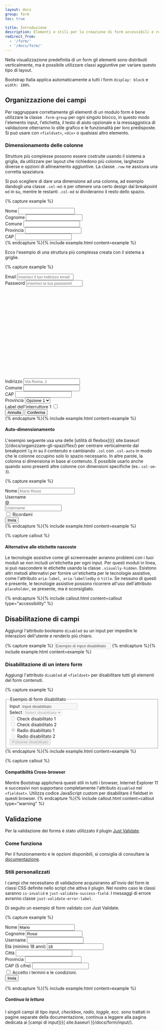 ```yaml
---
layout: docs
group: form
toc: true

title: Introduzione
description: Elementi e stili per la creazione di form accessibili e responsivi.
redirect_from:
  - '/form/'
  - '/docs/form/'
---
```


Nella visualizzazione predefinita di un form gli elementi sono distribuiti verticalmente, ma è possibile utilizzare classi aggiuntive per variare questo tipo di layout.

Bootstrap Italia applica automaticamente a tutti i form `display: block` e `width: 100%`.

## Organizzazione dei campi

Per raggruppare correttamente gli elementi di un modulo form è bene utilizzare la classe `.form-group` per ogni singolo blocco, in questo modo l'elemento input, l'etichetta, il testo di aiuto opzionale e la messaggistica di validazione otterranno lo stile grafico e le funzionalità per loro predisposte. Si può usare con `<fieldset>`, `<div>` o qualsiasi altro elemento.

### Dimensionamento delle colonne

Strutture più complesse possono essere costruite usando il sistema a griglia, da utilizzare per layout che richiedono più colonne, larghezze diverse e opzioni di allineamento aggiuntive. La classe `.row` ne assicura una corretta spaziatura.

Si può scegliere di dare una dimensione ad una colonna, ad esempio dandogli una classe `.col-md-6` per ottenere una certo design dal breakpoint `md` in su, mentre le restanti `.col-md` si divideranno il resto dello spazio.

{% capture example %}

<div>
  <div class="row">
    <div class="form-group col-md-6">
      <label for="formNome">Nome</label>
      <input type="text" class="form-control" id="formNome">
    </div>
    <div class="form-group col-md-6">
      <label for="formCognome">Cognome</label>
      <input type="text" class="form-control" id="formCognome">
    </div>
  </div>
  <div class="row">
    <div class="form-group col-md-6">
      <label for="Comune">Comune</label>
      <input type="text" class="form-control" id="Comune">
    </div>
    <div class="form-group col-md">
      <label for="Provincia">Provincia</label>
      <input type="text" class="form-control" id="Provincia">
    </div>
    <div class="form-group col-md">
      <label for="CAP">CAP</label>
      <input type="text" class="form-control" id="CAP">
    </div>
  </div>
</div>
{% endcapture %}{% include example.html content=example %}

Ecco l'esempio di una struttura più complessa creata con il sistema a griglie.

{% capture example %}

<div>
  <div class="row">
    <div class="form-group col-md-6">
      <label for="inputEmail4">Email</label>
      <input type="email" class="form-control" id="inputEmail4" placeholder="inserisci il tuo indirizzo email">
    </div>
    <div class="form-group col-md-6">
      <label for="exampleInputPassword">Password</label>
      <input type="password" data-bs-input class="form-control input-password" id="exampleInputPassword" placeholder="inserisci la tua password">
      <span class="password-icon" aria-hidden="true">
        <svg class="password-icon-visible icon icon-sm"><use href="{{ site.baseurl }}/dist/svg/sprites.svg#it-password-visible"></use></svg>
        <svg class="password-icon-invisible icon icon-sm d-none"><use href="{{ site.baseurl }}/dist/svg/sprites.svg#it-password-invisible"></use></svg>
      </span>
    </div>
  </div>
  <div class="row">
    <div class="form-group col">
      <label for="inputAddress">Indirizzo</label>
      <input type="text" class="form-control" id="inputAddress" placeholder="Via Roma, 1">
    </div>
  </div>
  <div class="row">
    <div class="form-group col-md-6">
      <label for="inputCity">Comune</label>
      <input type="text" class="form-control" id="inputCity">
    </div>
    <div class="form-group col-md-2">
      <label for="inputCAP">CAP</label>
      <input type="text" class="form-control" id="inputCAP">
    </div>
    <div class="form-group col-md-4">
      <div class="select-wrapper">
        <label for="selectID">Provincia</label>
        <select id="selectID">
          <option value="Value 1">Opzione 1</option>
          <option value="Value 2">Opzione 2</option>
          <option value="Value 3">Opzione 3</option>
          <option value="Value 4">Opzione 4</option>
          <option value="Value 5">Opzione 5</option>
        </select>
      </div>
    </div>
  </div>
  <div class="row">
    <div class="form-group col-md-6">
      <div class="toggles">
        <label for="toggleEsempio1a">
          Label dell'interruttore 1
          <input type="checkbox" id="toggleEsempio1a">
          <span class="lever"></span>
        </label>
      </div>
    </div>
  </div>
  <div class="row mt-4">
    <div class="form-group col text-center">
      <button type="button" class="btn btn-outline-primary">Annulla</button>
      <button type="submit" class="btn btn-primary">Conferma</button>
    </div>
  </div>
</div>
{% endcapture %}{% include example.html content=example %}

#### Auto-dimensionamento

L'esempio seguente usa una delle [utilità di flexbox]({{ site.baseurl }}/docs/organizzare-gli-spazi/flex/) per centrare verticalmente dal breakpoint `lg` in su il contenuto e cambiando `.col` con `.col-auto` in modo che le colonne occupino solo lo spazio necessario. In altre parole, la colonna si dimensiona in base al contenuto. È possibile usarlo anche quando sono presenti altre colonne con dimensioni specifiche (es.: `col-sm-3`).

{% capture example %}

<div class="row align-items-center">
  <div class="col-12 col-md-6 col-lg-auto mb-3">
    <label class="visually-hidden" for="inlineFormInput">Nome</label>
    <input type="text" class="form-control" id="inlineFormInput" placeholder="Mario Rossi">
  </div>
  <div class="col-12 col-md-6 col-lg-auto mb-3">
    <label class="visually-hidden" for="inlineFormInputGroup">Username</label>
    <div class="input-group">
      <div class="input-group-prepend">
        <div class="input-group-text">@</div>
      </div>
      <input type="text" class="form-control" id="inlineFormInputGroup" placeholder="Username">
    </div>
  </div>
  <div class="col-6 col-md-3 offset-md-6 offset-lg-0 col-lg-auto">
    <div class="form-check m-0">
      <input class="form-check-input" type="checkbox" id="autoSizingCheck">
      <label class="form-check-label" for="autoSizingCheck">
        Ricordami
      </label>
    </div>
  </div>
  <div class="col-6 col-md-3 col-lg-auto d-flex justify-content-end">
    <button type="submit" class="btn btn-primary">Invia</button>
  </div>
</div>
{% endcapture %}{% include example.html content=example %}

{% capture callout %}

#### Alternative alle etichette nascoste

Le tecnologie assistive come gli screenreader avranno problemi con i tuoi moduli se non includi un'etichetta per ogni input. Per questi moduli in linea, si può nascondere le etichette usando la classe `.visually-hidden`. Esistono altri metodi alternativi per fornire un'etichetta per le tecnologie assistive, come l'attributo `aria-label`,` aria-labelledby` o `title`. Se nessuno di questi è presente, le tecnologie assistive possono ricorrere all'uso dell'attributo `placeholder`, se presente, ma è sconsigliato.

{% endcapture %}{% include callout.html content=callout type="accessibility" %}

## Disabilitazione di campi

Aggiungi l'attributo booleano `disabled` su un input per impedire le interazioni dell'utente e renderlo più chiaro.

{% capture example %}
<input class="form-control" id="disabledInput" type="text" value="Esempio di input disabilitato" aria-label="Label" disabled>
{% endcapture %}{% include example.html content=example %}

### Disabilitazione di un intero form

Aggiungi l'attributo `disabled` al `<fieldset>` per disabilitare tutti gli elementi del form contenuti.

{% capture example %}

<div>
  <fieldset disabled aria-label="Form disabilitato">
    <legend class="mb-4">Esempio di form disabilitato</legend>
      <div class="row mt-4">
        <div class="col-12 col-md-6">
          <div class="form-group">
            <label for="disabledFieldsetInput">Input </label>
            <input type="text" id="disabledFieldsetInput" class="form-control" value="Input disabilitato">
          </div>
        </div>
        <div class="col-12 col-md-6">
          <div class="form-group">
            <div class="select-wrapper">
              <label for="disabledFieldsetSelect">Select</label>
              <select id="disabledFieldsetSelect">
                <option value="Value 1">Select disabilitata</option>
                <option value="Value 2">Opzione 2</option>
                <option value="Value 3">Opzione 3</option>
                <option value="Value 4">Opzione 4</option>
                <option value="Value 5">Opzione 5</option>
              </select>
            </div>
          </div>
        </div>
      </div>
      <div class="row mb-4">
        <div class="col-12 col-md-6">
          <div class="form-check mb-3">
            <input class="form-check-input" type="checkbox" id="disabledFieldsetCheck1">
            <label class="form-check-label" for="disabledFieldsetCheck1">
              Check disabilitato 1
            </label>
          </div>
          <div class="form-check">
            <input class="form-check-input" type="checkbox" id="disabledFieldsetCheck2">
            <label class="form-check-label" for="disabledFieldsetCheck2">
              Check disabilitato 2
            </label>
          </div>
        </div>
        <div class="col-12 col-md-6">
          <div class="form-check">
            <input name="gruppo1" type="radio" id="disabledFieldsetRadio1" checked>
            <label for="disabledFieldsetRadio1">
              Radio disabilitato 1
            </label>
          </div>
          <div class="form-check">
            <input name="gruppo1" type="radio" id="disabledFieldsetRadio2">
            <label for="disabledFieldsetRadio2">
              Radio disabilitato 2
            </label>
          </div>
        </div>
      </div>
    <button class="btn btn-primary mt-3">Pulsante disabilitato</button>
  </fieldset>
</div>
{% endcapture %}{% include example.html content=example %}

{% capture callout %}

#### Compatibilità Cross-browser

Mentre Bootstrap applicherà questi stili in tutti i browser, Internet Explorer 11 e successivi non supportano completamente l'attributo `disabled` nel `<fieldset>`. Utilizza codice JavaScript custom per disabilitare il fieldset in questi browser.
{% endcapture %}{% include callout.html content=callout type="warning" %}

## Validazione

Per la validazione dei forms è stato utilizzato il plugin [Just Validate](https://just-validate.dev/).

### Come funziona

Per il funzionamento e le opzioni disponibili, si consiglia di consultare la [documentazione](https://just-validate.dev/).

### Stili personalizzati

I campi che necessitano di validazione acquisiranno all'invio del form le classi CSS definite nello script che attiva il plugin. Nel nostro caso le classi saranno `is-invalid` e `just-validate-success-field`. I messaggi di errore avranno classe `just-validate-error-label`.

Di seguito un esempio di form validato con Just Validate.

{% capture example %}

<form class="needs-validation" id="justValidateForm">
  <div class="row mt-4">
    <div class="form-group col-md-3">
      <label for="validationCustom01">Nome</label>
      <input type="text" class="form-control" id="validationCustom01" value="Mario" required>
    </div>
    <div class="form-group col-md-3">
      <label for="validationCustom02">Cognome</label>
      <input type="text" class="form-control" id="validationCustom02" value="Rossi" required>
    </div>
    <div class="form-group col-md-3">
      <label for="validationCustomUsername">Username</label>
      <input type="text" class="form-control" id="validationCustomUsername" required>
    </div>
    <div class="form-group col-md-3">
      <label class="input-number-label active " for="validationAge">Età (minimo 18 anni)</label>
      <input type="number" data-bs-input class="form-control" id="validationAge" value="18" min="18" step="1" required>
    </div>
  </div>
  <div class="row">
    <div class="form-group col-md-6">
      <label for="validationCustom03">Città</label>
      <input type="text" class="form-control" id="validationCustom03" required>
    </div>
    <div class="form-group col-md-3">
      <label for="validationCustom04">Provincia</label>
      <input type="text" class="form-control" id="validationCustom04" required>
    </div>
    <div class="form-group col-md-3">
      <label for="validationCustom05">CAP (5 cifre)</label>
      <input type="text" class="form-control" id="validationCustom05" required>
    </div>
  </div>
  <div class="row align-items-center">
    <div class="col-md-9 col-lg-6">
      <div class="form-check mt-0">
        <input class="form-check-input" type="checkbox" value="" id="invalidCheck" required>
        <label class="form-check-label" for="invalidCheck">Accetto i termini e le condizioni.</label>
      </div>
    </div>
    <div class="col-md-3 col-lg-6 mt-3 mt-md-0 d-flex justify-content-center justify-content-md-end justify-content-lg-start">
        <button class="btn btn-primary" type="submit">Invia</button>
    </div>
  </div>
</form>
<div class="row mt-4">
  <div class="col-12">
    <div aria-live="polite" id="errorMsgContainer"></div>
  </div>
</div>
<script>
  document.addEventListener("DOMContentLoaded", function() {
    const errorMessage = '<div class="alert alert-danger alert-dismissible fade show" role="alert"><strong>Attenzione</strong> Alcuni campi inseriti sono da controllare.<button type="button" class="btn-close" data-bs-dismiss="alert" aria-label="Chiudi avviso">';
    const errorWrapper = document.querySelector('#errorMsgContainer');
    const validate = new bootstrap.FormValidate('#justValidateForm', {
      errorFieldCssClass: 'is-invalid',
      errorLabelCssClass: 'form-feedback',
      errorLabelStyle: '',
      focusInvalidField: false,
    })
    validate
      .addField('#validationCustom01', [
        {
          rule: 'required',
          errorMessage: 'Questo campo è richiesto'
        },
      ])
      .addField('#validationCustom02', [
        {
          rule: 'required',
          errorMessage: 'Questo campo è richiesto'
        },
      ])
      .addField('#validationCustom03', [
        {
          rule: 'required',
          errorMessage: 'Questo campo è richiesto'
        },
      ])
      .addField('#validationCustom04', [
        {
          rule: 'required',
          errorMessage: 'Questo campo è richiesto'
        },
      ])
      .addField('#validationCustomUsername', [
        {
          rule: 'required',
          errorMessage: 'Questo campo è richiesto'
        },
      ])
      .addField('#validationAge', [
        {
          rule: 'required',
          errorMessage: 'Questo campo è richiesto'
        },
        {
          rule: 'minNumber',
          value: 18,
          errorMessage: 'Deve essere maggiore di 17'
        },
      ])
      .addField('#validationCustom05', [
        {
          rule: 'required',
          errorMessage: 'Questo campo è richiesto'
        },
        {
          rule: 'minLength',
          value: 5,
          errorMessage: 'Inserire 5 cifre'
        },
        {
          rule: 'maxLength',
          value: 5,
          errorMessage: 'Inserire 5 cifre'
        },
        {
          rule: 'number',
          errorMessage: 'Inserire un numero'
        },
      ])
      .addField('#invalidCheck', [
        {
          rule: 'required',
          errorMessage: 'Questo campo è richiesto'
        },
      ])
      .onFail((fields) => {
        errorWrapper.innerHTML = '';
        errorWrapper.innerHTML = errorMessage
      })
  })
</script>

{% endcapture %}{% include example.html content=example %}

##### Continua la lettura

I singoli campi di tipo _input_, _checkbox_, _radio_, _toggle_, ecc. sono trattati in pagine separate della documentazione, continua a leggere alla pagina dedicata ai [campi di input]({{ site.baseurl }}/docs/form/input/).
